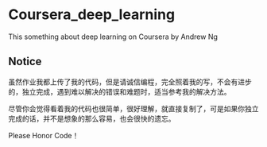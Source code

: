 # Coursera_deep_learning
This something about deep learning on Coursera by Andrew Ng


## Notice

虽然作业我都上传了我的代码，但是请诚信编程，完全照着我的写，不会有进步的，独立完成，遇到难以解决的错误和难题时，适当参考我的解决方法。

尽管你会觉得看着我的代码也很简单，很好理解，就直接复制了，可是如果你独立完成的话，并不是想象的那么容易，也会很快的遗忘。

Please Honor Code！
